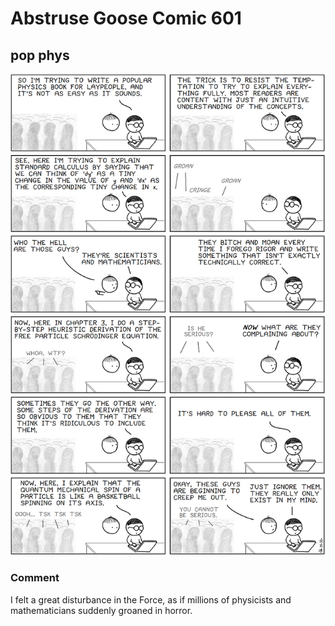 # Abstruse Goose Comic 601
## pop phys

![image](comics/pop_pop_phys_phys.png)
### Comment
I felt a great disturbance in the Force, as if millions of physicists and mathematicians suddenly groaned in horror.
